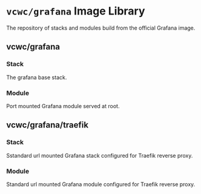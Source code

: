 # `vcwc/grafana` Image Library

The repository of stacks and modules build from the official Grafana image.

## vcwc/grafana

### Stack

The grafana base stack.

### Module

Port mounted Grafana module served at root.

## vcwc/grafana/traefik

### Stack

Sstandard url mounted Grafana stack configured for Traefik reverse proxy.

### Module

Standard url mounted Grafana module configured for Traefik reverse proxy.
